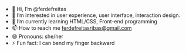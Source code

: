 - 👋 Hi, I’m @ferdefreitas
- 👀 I’m interested in user experience, user interface, interaction design.
- 🌱 I’m currently learning HTML/CSS, Front-end programming
- 📫 How to reach me ferdefreitasribas@gmail.com
- 😄 Pronouns: she/her
- ⚡ Fun fact: I can bend my finger backward

<!---
ferdefreitas/ferdefreitas is a ✨ special ✨ repository because its `README.md` (this file) appears on your GitHub profile.
You can click the Preview link to take a look at your changes.
--->
